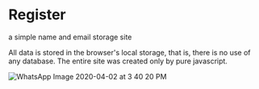 # Register
a simple name and email storage site

All data is stored in the browser's local storage, that is, there is no use of any database. The entire site was created only by pure javascript.

![WhatsApp Image 2020-04-02 at 3 40 20 PM](https://user-images.githubusercontent.com/44786237/78290138-a1e46500-74f9-11ea-8582-f8cce98fc32f.jpeg)
